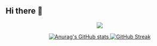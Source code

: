 ## Hi there 👋

<!--
**jasonhejiahuan/jasonhejiahuan** is a ✨ _special_ ✨ repository because its `README.md` (this file) appears on your GitHub profile.

Here are some ideas to get you started:

- 🔭 I’m currently working on ...
- 🌱 I’m currently learning ...
- 👯 I’m looking to collaborate on ...
- 🤔 I’m looking for help with ...
- 💬 Ask me about ...
- 📫 How to reach me: ...
- 😄 Pronouns: ...
- ⚡ Fun fact: ...
-->

<p align="center">
<img src="https://capsule-render.vercel.app/api?type=waving&color=timeGradient&height=300&&section=header&text=Hello%20World&fontSize=90&fontAlign=50&fontAlignY=30&desc=jasonhejiahuan&descAlign=50&descSize=30&descAlignY=60&animation=twinkling" />
</p>

<div align="center">
  <a href="https://github.com/anuraghazra/github-readme-stats">
    <img src="https://github-readme-stats.vercel.app/api?username=jasonhejiahuan" alt="Anurag's GitHub stats"/>
  </a>
  <a href="https://git.io/streak-stats">
    <img src="https://streak-stats.demolab.com?user=jasonhejiahuan&mode=weekly" alt="GitHub Streak"/>
  </a>
</div>
